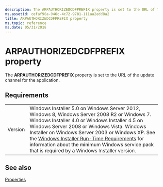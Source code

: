 ```yaml
---
description: The ARPAUTHORIZEDCDFPREFIX property is set to the URL of the update channel for the application.
ms.assetid: cefaf96a-046c-4c72-9781-111aa2edd8a2
title: ARPAUTHORIZEDCDFPREFIX property
ms.topic: reference
ms.date: 05/31/2018
---
```


# ARPAUTHORIZEDCDFPREFIX property

The **ARPAUTHORIZEDCDFPREFIX** property is set to the URL of the update channel for the application.

## Requirements



|                    |                                                                                                                                                                                                                                                                                                                                                                                                                                                  |
|--------------------|--------------------------------------------------------------------------------------------------------------------------------------------------------------------------------------------------------------------------------------------------------------------------------------------------------------------------------------------------------------------------------------------------------------------------------------------------|
| Version<br/> | Windows Installer 5.0 on Windows Server 2012, Windows 8, Windows Server 2008 R2 or Windows 7. Windows Installer 4.0 or Windows Installer 4.5 on Windows Server 2008 or Windows Vista. Windows Installer on Windows Server 2003 or Windows XP. See the [Windows Installer Run-Time Requirements](windows-installer-portal.md) for information about the minimum Windows service pack that is required by a Windows Installer version.<br/> |



## See also

<dl> <dt>

[Properties](properties.md)
</dt> </dl>

 

 




